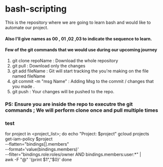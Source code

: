 # bash-scripting

This is the repository where we are going to learn bash and would like to automate our project.

#### Also I'll give names as 00 , 01 ,02 ,03  to indicate the sequence to learn.


#### Few of the git commands that we would use during our upcoming journey 

1)  git clone repoName       :  Download the whole repository 
2)  git pull                 :  Download only the changes 
3)  git add fileName         :  Git will start tracking the you're making on the file named fileName 
4)  git commit -m "msg Name" :  Adding Msg to the commit / changes that you made .
5)  git push                 :  Your changes will be pushed to the repo.

### PS: Ensure you are inside the repo to executre the git commands  ; We will perform clone once and pull multiple times
### test
for project in <project_list>; do
  echo "Project: $project"
  gcloud projects get-iam-policy $project \
    --flatten="bindings[].members" \
    --format='value(bindings.members)' \
    --filter="bindings.role:roles/owner AND bindings.members:user:*" | \
    awk -F "@" '{print $1","$0}'
done
